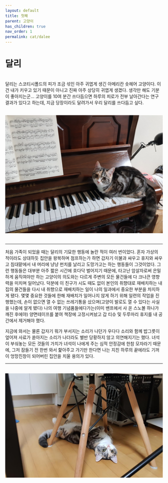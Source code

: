 ```yaml
---
layout: default
title: 첫째
parent: 고양이
has_children: true
nav_order: 1
permalink: cat/dalee
---
```


# 달리

<br>
달리는 스코티시폴드의 피가 조금 섞인 아주 귀엽게 생긴 아메리칸 숏헤어 고양이다. 이건 내가 키우고 있기 때문이 아니고 진짜 아주 상당히 귀엽게 생겼다. 생각만 해도 기분이 좋아지는군... 고양이를 10여 분간 쓰다듬으면 하루의 피로가 전부 날아간다는 연구 결과가 있다고 하는데, 지금 당장이라도 달려가서 우리 달리를 쓰다듬고 싶다.

<p align="center">
  <br><img alt="img-name" src="/assets/images/cats/dalee_main.jpeg" class="content-image-1"><br>
  <br>
</p>  

---
  
처음 가족이 되었을 때는 달리의 기묘한 행동에 놀란 적이 여러 번이었다. 혼자 가상의 적이라도 상대하듯 집안을 왕복하며 점프하는가 하면 갑자기 이불과 싸우고 휴지와 싸우고 침대맡에서 내 머리에 냥냥 펀치를 날리고 도망가고는 하는 행동들이 그것이었다. 그런 행동들은 대부분 아주 짧은 시간에 호다닥 벌어지기 때문에, 타고난 암살자로써 은밀하게 움직여야만 하는 고양이의 의도와는 다르게 주변의 모든 물건들에 다 크나큰 영향력을 미치며 일어났다. 덕분에 이 친구가 시도 때도 없이 본인의 취향대로 재배치하는 내 집의 물건들을 다시 내 취향으로 재배치하는 일이 나의 일과에서 중요한 부분을 차지하게 됐다. 몇몇 중요한 것들에 한해 재배치가 일어나지 않게 하기 위해 일련의 작업을 진행했는데, 손이 없으면 열 수 없는 쓰레기통을 샀으며(고양이 발로도 열 수 있다는 사실을 나중에 알게 됐다) 나의 여행 기념품들에다가는(이미 밴프에서 사 온 스노볼 하나가 깨진 후에야) 양면테이프를 붙여 책장에 고정시켜놨고 갑 티슈 및 두루마리 휴지를 내 공간에서 제거해야 했다.

지금에 와서는 물론 갑자기 뭐가 부서지는 소리가 나던가 우다다 소리와 함께 밥그릇이 엎어져 사료가 쏟아지는 소리가 나더라도 별반 당황하지 않고 의연해지기는 했다. 녀석이 부숴놓는 모든 것들의 가치가 녀석이 나에게 주는 심적 안정감에 한참 모자라기 때문에, 그저 잠들기 전 한번 와서 핥아주고 가기만 한다면 나는 지친 하루의 끝에라도 기꺼이 엉망진창이 되어버린 집안을 치울 용의가 있다.

--- 

<p align="center">
  <br><img alt="img-name" src="/assets/images/cats/dalee_1.png" class="content-image-1"><br>
</p>